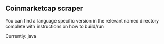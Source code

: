 Coinmarketcap scraper 
---------------------
You can find a language specific version in the relevant named directory complete with instructions on how to build/run

Currently: java
